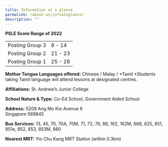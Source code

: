 ```yaml
---
title: Information at a glance
permalink: /about-us/infoataglance/
description: ""
---
```

**PSLE Score Range of 2022**

|  | |
| -------- | -------- | 
| Posting Group 3     | 8 - 14     | 
|Posting Group 2     | 21 - 23    | 
| Posting Group 1    | 25 - 28    | 


**Mother Tongue Languages offered:** Chinese / Malay / \*Tamil
\*Students taking Tamil language will attend lessons at designated centres.

**Affiliations:** St. Andrew’s Junior College

**School Nature &amp; Type:** Co-Ed School, Government Aided School

**Address:** 5209 Ang Mo Kio Avenue 6&nbsp;<br>Singapore 569845


**Bus Services:** 13, 45, 70, 70A, 70M, 71, 72, 76, 86, 162, 162M, 668, 825, 851, 851e, 852, 853, 853M, 860

**Nearest MRT:**  Yio Chu Kang MRT Station (within 0.3km)